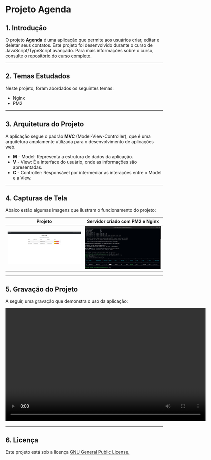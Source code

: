 # Projeto Agenda

## 1. Introdução

O projeto **Agenda** é uma aplicação que permite aos usuários criar, editar e deletar seus contatos. Este projeto foi desenvolvido durante o curso de JavaScript/TypeScript avançado. Para mais informações sobre o curso, consulte o [repositório do curso completo](https://github.com/joaovic-tech/curso-js/).

---

## 2. Temas Estudados

Neste projeto, foram abordados os seguintes temas:

- Nginx
- PM2

---

## 3. Arquitetura do Projeto

A aplicação segue o padrão **MVC** (Model-View-Controller), que é uma arquitetura amplamente utilizada para o desenvolvimento de aplicações web.

- **M** - Model: Representa a estrutura de dados da aplicação.
- **V** - View: É a interface do usuário, onde as informações são apresentadas.
- **C** - Controller: Responsável por intermediar as interações entre o Model e a View.

---

## 4. Capturas de Tela

Abaixo estão algumas imagens que ilustram o funcionamento do projeto:

|             Projeto              | Servidor criado com PM2 e Nginx |
| :------------------------------: | :-----------------------------: |
| ![](./templates/application.png) |  ![](./templates/teminal.png)   |

---

## 5. Gravação do Projeto

A seguir, uma gravação que demonstra o uso da aplicação:

<video width="640" height="360" controls>
  <source src="./templates/rec.webm" type="video/webm">
  Seu navegador não suporta o formato de vídeo.
</video>

---

## 6. Licença

Este projeto está sob a licença [GNU General Public License.](./LICENSE)

